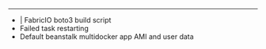 ---
- |
    FabricIO boto3 build script
- Failed task restarting
- Default beanstalk multidocker app AMI and user data

